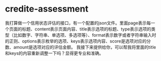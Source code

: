# credite-assessment
 我打算做一个信用状态评估的接口，有一个配置的json文件。里面page表示每一个页面的标题、content表示页面内容、title表示选项的标题、type表示选项的类型（比如数字、字符串、单选项、多选项等）、format表示数字或者字符串输入时的正则、options表示枚举的选项、keys表示选项内容、score是选项对应的分数、amount是选项对应的评估金额。 我接下来提供给你，可以帮我将里面的title和keys的内容重新调整一下吗？显得更专业和准确。
